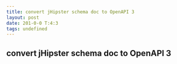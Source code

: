 ```yaml
---
title: convert jHipster schema doc to OpenAPI 3
layout: post
date: 201-0-0 T:4:3
tags: undefined
---
```

## convert jHipster schema doc to OpenAPI 3

